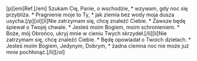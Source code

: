 [p][em]Ref.[/em] Szukam Cię, Panie, o wschodzie, * wzywam, gdy noc się przybliża. * Pragnienie moje to Ty, * jak ziemia bez wody moja dusza usycha.[/p][ol][li]Nie zatrzymam się, chcę znaleźć Ciebie. * Zawsze będę śpiewał o Twojej chwale. * Jesteś moim Bogiem, moim schronieniem. * Boże, mój Obrońco, ukryj mnie w cieniu Twych skrzydeł.[/li][li]Nie zatrzymam się, chcę znaleźć Ciebie. * Będę opowiadał o Twoich dziełach. * Jesteś moim Bogiem, Jedynym, Dobrym, * żadna ciemna noc nie może już mnie pochłonąć.[/li][/ol]